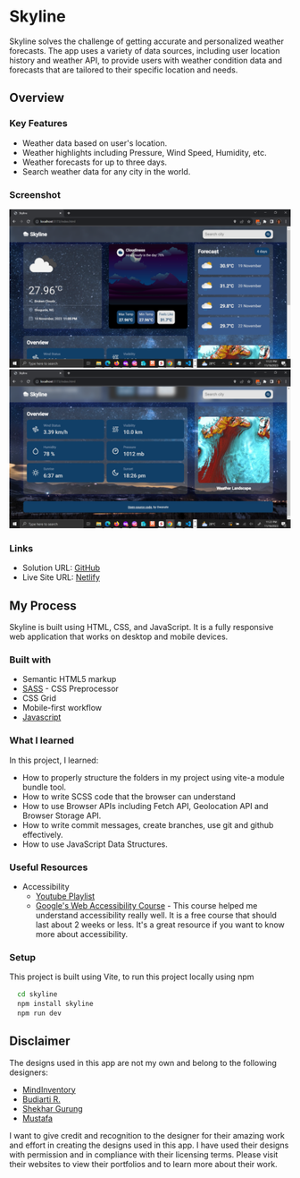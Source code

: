 # **Skyline**
Skyline solves the challenge of getting accurate and personalized weather forecasts. The app uses a variety of data sources, including user location history and weather API, to provide users with weather condition data and forecasts that are tailored to their specific location and needs.

## Overview

### Key Features
- Weather data based on user's location.
- Weather highlights including Pressure, Wind Speed, Humidity, etc.
- Weather forecasts for up to three days. 
- Search weather data for any city in the world.

### Screenshot
![](./public/screenshot.png)
![](./public/screenshot-1.png)

### Links

- Solution URL: [GitHub](https://github.com/Owanate/skyline)
- Live Site URL: [Netlify](https://skyline-weather-app.netlify.app/)

## My Process
Skyline is built using HTML, CSS, and JavaScript. It is a fully responsive web application that works on desktop and mobile devices.

### Built with

- Semantic HTML5 markup
- [SASS](https://sass-lang.com/guide/) - CSS Preprocessor 
- CSS Grid
- Mobile-first workflow
- [Javascript](https://javascript.info)

### What I learned
In this project, I learned: 
- How to properly structure the folders in my project using vite-a module bundle tool.
- How to write SCSS code that the browser can understand
- How to use Browser APIs including Fetch API, Geolocation API and Browser Storage API.
- How to write commit messages, create branches, use git and github effectively.
- How to use JavaScript Data Structures.

### Useful Resources
- Accessibility
    - [Youtube Playlist](https://www.youtube.com/playlist?list=PLNYkxOF6rcICWx0C9LVWWVqvHlYJyqw7g)
    - [Google's Web Accessibility Course](https://www.udacity.com/course/web-accessibility--ud891) - This course helped me understand accessibility really well. It is a free course that should last about 2 weeks or less. It's a great resource if you want to know more about accessibility.

### Setup 
This project is built using Vite, to run this project locally using npm 

```bash
  cd skyline
  npm install skyline
  npm run dev
```

## Disclaimer
The designs used in this app are not my own and belong to the following designers:
- [MindInventory](https://dribbble.com/shots/19207866-Weather-Forecast-Dashboard)
- [Budiarti R.](https://dribbble.com/shots/16833006-Weather-App-Dashboard-Design)
- [Shekhar Gurung](https://dribbble.com/shots/19815580-Weather-with-more)
- [Mustafa](https://dribbble.com/shots/22491548-Weather-App-Dark-Mode)

I want to give credit and recognition to the designer for their amazing work and effort in creating the designs used in this app. I have used their designs with permission and in compliance with their licensing terms. Please visit their websites to view their portfolios and to learn more about their work.